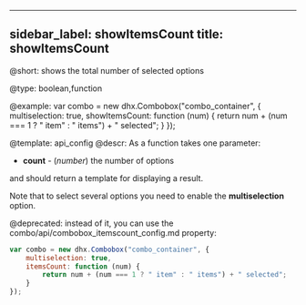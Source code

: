 
---
sidebar_label: showItemsCount
title: showItemsCount
---          

@short: 
shows the total number of selected options




@type: boolean,function

@example: 
var combo = new dhx.Combobox("combo_container", {
    multiselection: true,
    showItemsCount: function (num) {
        return num + (num === 1 ? " item" : " items") + " selected";
    }
});


@template:	api_config
@descr: 
As a function takes one parameter:

- **count** - (*number*) the number of options

and should return a template for displaying a result.

Note that to select several options you need to enable the **multiselection** option.

@deprecated: instead of it, you can use the combo/api/combobox_itemscount_config.md property:

~~~js
var combo = new dhx.Combobox("combo_container", {
    multiselection: true,
    itemsCount: function (num) {
        return num + (num === 1 ? " item" : " items") + " selected";
    }
});
~~~

